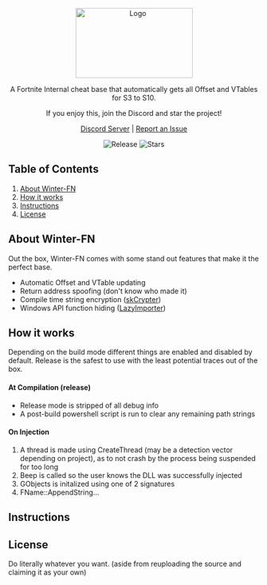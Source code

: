 <!-- LOGO -->
<p align="center">
	<img align="center" src="https://i.imgur.com/LbbSQUq.png" alt="Logo" width="235" height="140">
</p>
<p align="center">A Fortnite Internal cheat base that automatically gets all Offset and VTables for S3 to S10.</p>
<p align="center">If you enjoy this, join the Discord and star the project!</p>
<p align="center">
	<a href="https://discord.gg/Hg5dTFP7jy">Discord Server</a> |
	<a href="https://github.com/raax7/OG-Fortnite-Cheat/issues">Report an Issue</a>
</p>
<p align="center">
    <img alt="Release" src="https://img.shields.io/github/v/release/raax7/OG-Fortnite-Cheat?color=blue&style=for-the-badge">
    <img alt="Stars" src="https://img.shields.io/github/stars/raax7/OG-Fortnite-Cheat?color=blue&style=for-the-badge">
</p>



<!-- TABLE OF CONTENTS -->
## Table of Contents

<ol>
    <li><a href="#about-winter-fn">About Winter-FN</a></li>
    <li><a href="#how-it-works">How it works</a></li>
    <li><a href="#instructions">Instructions</a></li>
    <li><a href="#license">License</a></li>
</ol>



<!-- ABOUT WINTER-FN -->
## About Winter-FN

Out the box, Winter-FN comes with some stand out features that make it the perfect base.
- Automatic Offset and VTable updating
- Return address spoofing (don't know who made it)
- Compile time string encryption ([skCrypter](https://github.com/skadro-official/skCrypter))
- Windows API function hiding ([LazyImporter](https://github.com/JustasMasiulis/lazy_importer))



<!-- HOW IT WORKS -->
## How it works

Depending on the build mode different things are enabled and disabled by default. Release is the safest to use with the least potential traces out of the box.

#### At Compilation (release)
- Release mode is stripped of all debug info
- A post-build powershell script is run to clear any remaining path strings

#### On Injection
1. A thread is made using CreateThread (may be a detection vector depending on project), as to not crash by the process being suspended for too long
2. Beep is called so the user knows the DLL was successfully injected
3. GObjects is initalized using one of 2 signatures
4. FName::AppendString...



<!-- INSTRUCTIONS -->
## Instructions



<!-- LICENSE -->
## License

Do literally whatever you want. (aside from reuploading the source and claiming it as your own)
